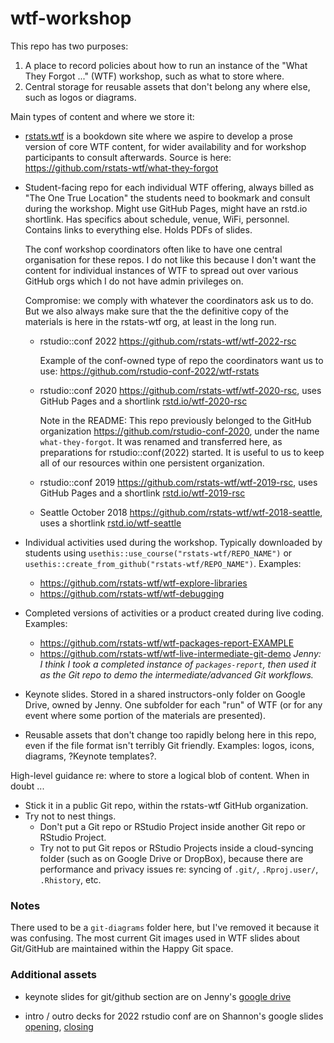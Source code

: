 # wtf-workshop

<!-- badges: start -->
<!-- badges: end -->

This repo has two purposes:

  1. A place to record policies about how to run an instance of the "What They Forgot ..." (WTF) workshop, such as what to store where.
  1. Central storage for reusable assets that don't belong any where else, such as logos or diagrams.
  
Main types of content and where we store it:

  * [rstats.wtf](https://rstats.wtf) is a bookdown site where we aspire to
    develop a prose version of core WTF content, for wider availability and for
    workshop participants to consult afterwards. Source is here:
    <https://github.com/rstats-wtf/what-they-forgot>
  * Student-facing repo for each individual WTF offering, always billed as "The
    One True Location" the students need to bookmark and consult during the
    workshop. Might use GitHub Pages, might have an rstd.io shortlink. Has
    specifics about schedule, venue, WiFi, personnel. Contains links to
    everything else. Holds PDFs of slides. 
    
    The conf workshop coordinators often like to have one central organisation
    for these repos. I do not like this because I don't want the content for
    individual instances of WTF to spread out over various GitHub orgs which I
    do not have admin privileges on.
    
    Compromise: we comply with whatever the coordinators ask us to do. But we
    also always make sure that the the definitive copy of the materials is here
    in the rstats-wtf org, at least in the long run.

    - rstudio::conf 2022 <https://github.com/rstats-wtf/wtf-2022-rsc>
      
      Example of the conf-owned type of repo the coordinators want us to use:
      <https://github.com/rstudio-conf-2022/wtf-rstats>
      
    - rstudio::conf 2020 <https://github.com/rstats-wtf/wtf-2020-rsc>,
      uses GitHub Pages and a shortlink [rstd.io/wtf-2020-rsc](https://rstd.io/wtf-2020-rsc)
      
      Note in the README: This repo previously belonged to the GitHub
      organization <https://github.com/rstudio-conf-2020>, under the name
      `what-they-forgot`. It was renamed and transferred here, as preparations
      for rstudio::conf(2022) started. It is useful to us to keep all of our
      resources within one persistent organization.
    - rstudio::conf 2019 <https://github.com/rstats-wtf/wtf-2019-rsc>,
      uses GitHub Pages and a shortlink [rstd.io/wtf-2019-rsc](https://rstd.io/wtf-2019-rsc)
    - Seattle October 2018 <https://github.com/rstats-wtf/wtf-2018-seattle>,
      uses a shortlink [rstd.io/wtf-seattle](https://rstd.io/wtf-seattle)
  * Individual activities used during the workshop. Typically downloaded by
    students using `usethis::use_course("rstats-wtf/REPO_NAME")` or
    `usethis::create_from_github("rstats-wtf/REPO_NAME")`. Examples:
    - <https://github.com/rstats-wtf/wtf-explore-libraries>
    - <https://github.com/rstats-wtf/wtf-debugging>
  * Completed versions of activities or a product created during live coding.
    Examples:
    - <https://github.com/rstats-wtf/wtf-packages-report-EXAMPLE>    
    - <https://github.com/rstats-wtf/wtf-live-intermediate-git-demo> *Jenny: I
      think I took a completed instance of `packages-report`, then used it as
      the Git repo to demo the intermediate/advanced Git workflows.*
  * Keynote slides. Stored in a shared instructors-only folder on Google Drive,
    owned by Jenny. One subfolder for each "run" of WTF (or for any event where
    some portion of the materials are presented).
  * Reusable assets that don't change too rapidly belong here in this repo, even
    if the file format isn't terribly Git friendly. Examples: logos, icons,
    diagrams, ?Keynote templates?.
  
High-level guidance re: where to store a logical blob of content. When in doubt ...

  * Stick it in a public Git repo, within the rstats-wtf GitHub organization.
  * Try not to nest things.
    - Don't put a Git repo or RStudio Project inside another Git repo or RStudio
      Project.
    - Try not to put Git repos or RStudio Projects inside a cloud-syncing
      folder (such as on Google Drive or DropBox), because there are
      performance and privacy issues re: syncing of `.git/`, `.Rproj.user/`,
      `.Rhistory`, etc.

### Notes

There used to be a `git-diagrams` folder here, but I've removed it because it was confusing.
The most current Git images used in WTF slides about Git/GitHub are maintained within the Happy Git space.

### Additional assets

* keynote slides for git/github section are on Jenny's [google drive](https://drive.google.com/drive/u/0/folders/1Qht4U8lIPoQMkNLoyQy-gMidvICsesQq)

* intro / outro decks for 2022 rstudio conf are on Shannon's google slides [opening](https://docs.google.com/presentation/d/1JNWIDMG7G8inZQ66uXOaUAEBoENgF0MTwEHdRDSpn6M/edit?usp=sharing), [closing](https://docs.google.com/presentation/d/1NojVP3lZk84WYA0ZemDWjFHxwL3mKL-xrY6f9RWzNJI/edit?usp=sharing)



